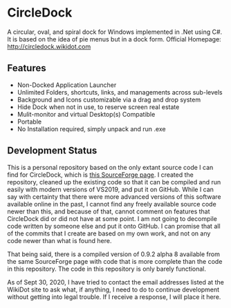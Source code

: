 # CircleDock
A circular, oval, and spiral dock for Windows implemented in .Net using C#. It is based on the idea of pie menus but in a dock form. Official Homepage: http://circledock.wikidot.com

## Features

* Non-Docked Application Launcher
* Unlimited Folders, shortcuts, links, and managements across sub-levels
* Background and Icons customizable via a drag and drop system
* Hide Dock when not in use, to reserve screen real estate
* Mulit-monitor and virtual Desktop(s) Compatible
* Portable
* No Installation required, simply unpack and run .exe

## Development Status
This is a personal repository based on the only extant source code I can find for CircleDock, which is [this SourceForge page](https://sourceforge.net/projects/circledock/). I created the repository, cleaned up the existing code so that it can be compiled and run easily with modern versions of VS2019, and put it on GitHub. While I can say with certainty that there were more advanced versions of this software available online in the past, I cannot find any freely available source code newer than this, and because of that, cannot comment on features that CircleDock did or did not have at some point. I am not going to decompile code written by someone else and put it onto GitHub. I can promise that all of the commits that I create are based on my own work, and not on any code newer than what is found here.

That being said, there is a compiled version of 0.9.2 alpha 8 available from the same SourceForge page with code that is more complete than the code in this repository. The code in this repository is only barely functional.

As of Sept 30, 2020, I have tried to contact the email addresses listed at the WikiDot site to ask what, if anything, I need to do to continue development without getting into legal trouble. If I receive a response, I will place it here.
